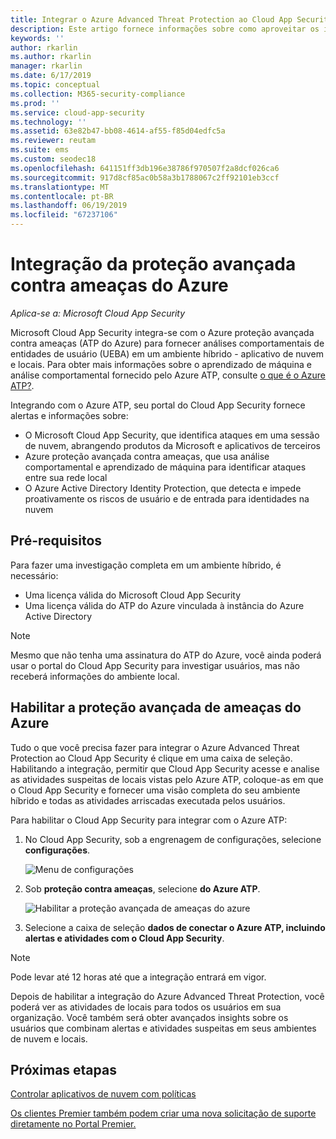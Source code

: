 ```yaml
---
title: Integrar o Azure Advanced Threat Protection ao Cloud App Security
description: Este artigo fornece informações sobre como aproveitar os insights do Azure Advanced Threat Protection no Cloud App Security para detecção de riscos híbrido.
keywords: ''
author: rkarlin
ms.author: rkarlin
manager: rkarlin
ms.date: 6/17/2019
ms.topic: conceptual
ms.collection: M365-security-compliance
ms.prod: ''
ms.service: cloud-app-security
ms.technology: ''
ms.assetid: 63e82b47-bb08-4614-af55-f85d04edfc5a
ms.reviewer: reutam
ms.suite: ems
ms.custom: seodec18
ms.openlocfilehash: 641151ff3db196e38786f970507f2a8dcf026ca6
ms.sourcegitcommit: 917d8cf85ac0b58a3b1788067c2ff92101eb3ccf
ms.translationtype: MT
ms.contentlocale: pt-BR
ms.lasthandoff: 06/19/2019
ms.locfileid: "67237106"
---
```

# <a name="azure-advanced-threat-protection-integration"></a>Integração da proteção avançada contra ameaças do Azure

*Aplica-se a: Microsoft Cloud App Security*

Microsoft Cloud App Security integra-se com o Azure proteção avançada contra ameaças (ATP do Azure) para fornecer análises comportamentais de entidades de usuário (UEBA) em um ambiente híbrido - aplicativo de nuvem e locais. Para obter mais informações sobre o aprendizado de máquina e análise comportamental fornecido pelo Azure ATP, consulte [o que é o Azure ATP?](https://docs.microsoft.com/azure-advanced-threat-protection/what-is-atp).

Integrando com o Azure ATP, seu portal do Cloud App Security fornece alertas e informações sobre:
- O Microsoft Cloud App Security, que identifica ataques em uma sessão de nuvem, abrangendo produtos da Microsoft e aplicativos de terceiros
- Azure proteção avançada contra ameaças, que usa análise comportamental e aprendizado de máquina para identificar ataques entre sua rede local
- O Azure Active Directory Identity Protection, que detecta e impede proativamente os riscos de usuário e de entrada para identidades na nuvem


## <a name="prerequisites"></a>Pré-requisitos

Para fazer uma investigação completa em um ambiente híbrido, é necessário:

- Uma licença válida do Microsoft Cloud App Security
- Uma licença válida do ATP do Azure vinculada à instância do Azure Active Directory

>[!NOTE]
>Mesmo que não tenha uma assinatura do ATP do Azure, você ainda poderá usar o portal do Cloud App Security para investigar usuários, mas não receberá informações do ambiente local.


## <a name="enable-azure-advanced-threat-protection"></a>Habilitar a proteção avançada de ameaças do Azure

Tudo o que você precisa fazer para integrar o Azure Advanced Threat Protection ao Cloud App Security é clique em uma caixa de seleção. Habilitando a integração, permitir que Cloud App Security acesse e analise as atividades suspeitas de locais vistas pelo Azure ATP, coloque-as em que o Cloud App Security e fornecer uma visão completa do seu ambiente híbrido e todas as atividades arriscadas executada pelos usuários.

Para habilitar o Cloud App Security para integrar com o Azure ATP:

1. No Cloud App Security, sob a engrenagem de configurações, selecione **configurações**.
    
   ![Menu de configurações](./media/azip-system-settings.png)

1. Sob **proteção contra ameaças**, selecione **do Azure ATP**.
   
    ![Habilitar a proteção avançada de ameaças do azure](./media/aatp-integration.png)

3. Selecione a caixa de seleção **dados de conectar o Azure ATP, incluindo alertas e atividades com o Cloud App Security**.


> [!NOTE]
> Pode levar até 12 horas até que a integração entrará em vigor.
 
Depois de habilitar a integração do Azure Advanced Threat Protection, você poderá ver as atividades de locais para todos os usuários em sua organização. Você também será obter avançados insights sobre os usuários que combinam alertas e atividades suspeitas em seus ambientes de nuvem e locais.



## <a name="next-steps"></a>Próximas etapas 
[Controlar aplicativos de nuvem com políticas](control-cloud-apps-with-policies.md)   

[Os clientes Premier também podem criar uma nova solicitação de suporte diretamente no Portal Premier.](https://premier.microsoft.com/)  
  
